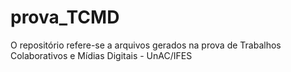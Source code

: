 # prova_TCMD
O repositório refere-se a arquivos gerados na prova de Trabalhos Colaborativos e Mídias Digitais - UnAC/IFES
